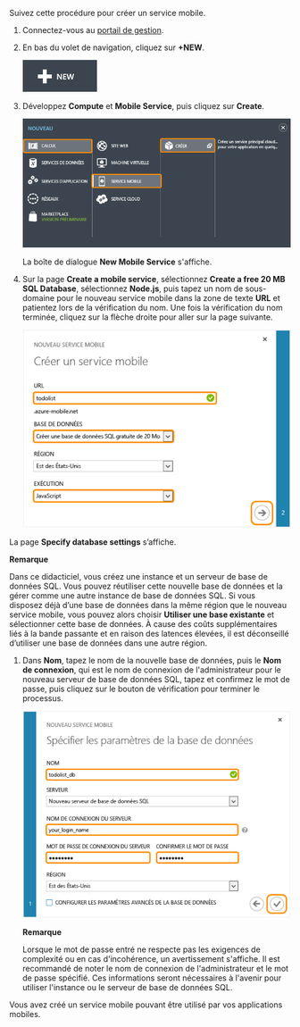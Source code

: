Suivez cette procédure pour créer un service mobile.

1.  Connectez-vous au [portail de gestion][1].

2.  En bas du volet de navigation, cliquez sur **+NEW**.
    
    ![](./media/mobile-services-create-new-service/plus-new.png)

3.  Développez **Compute** et **Mobile Service**, puis cliquez sur **Create**.
    
    ![](./media/mobile-services-create-new-service/mobile-create.png)
    
    La boîte de dialogue **New Mobile Service** s'affiche.

4.  Sur la page **Create a mobile service**, sélectionnez **Create a free 20 MB SQL Database**, sélectionnez **Node.js**, puis tapez un nom de sous-domaine pour le nouveau service mobile dans la zone de texte **URL** et patientez lors de la vérification du nom. Une fois la vérification du nom terminée, cliquez sur la flèche droite pour aller sur la page suivante.
    
    ![](./media/mobile-services-create-new-service/mobile-create-page1.png)

 La page **Specify database settings** s’affiche.     <div  class="dev-callout"> 

   <b>Remarque</b> 

   <p>Dans ce didacticiel, vous créez une instance et un serveur de base de données SQL. Vous pouvez réutiliser cette nouvelle base de données et la gérer comme une autre instance de base de données SQL. Si vous disposez déjà d’une base de données dans la même région que le nouveau service mobile, vous pouvez alors choisir <strong>Utiliser une base existante</strong> et sélectionner cette base de données. À cause des coûts supplémentaires liés à la bande passante et en raison des latences élevées, il est déconseillé d’utiliser une base de données dans une autre région.</p></div>
	

1.  Dans **Nom**, tapez le nom de la nouvelle base de données, puis le **Nom de connexion**, qui est le nom de connexion de l'administrateur pour le nouveau serveur de base de données SQL, tapez et confirmez le mot de passe, puis cliquez sur le bouton de vérification pour terminer le processus.
    
    ![](./media/mobile-services-create-new-service/mobile-create-page2.png)

	<div class="dev-callout">
	<b>Remarque</b>
	<p>Lorsque le mot de passe entré ne respecte pas les exigences de complexité ou en cas d'incohérence, un avertissement s'affiche.    Il est recommandé de noter le nom de connexion de l'administrateur et le mot de passe spécifié. Ces informations seront nécessaires à l'avenir pour utiliser l'instance ou le serveur de base de données SQL.</p>
	</div>

Vous avez créé un service mobile pouvant être utilisé par vos applications mobiles.

<!-- URLs. -->



[1]: https://manage.windowsazure.com/